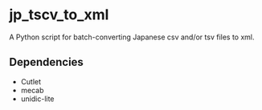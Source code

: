 # jp_tscv_to_xml

A Python script for batch-converting Japanese csv and/or tsv files to xml.

## Dependencies
- Cutlet
- mecab
- unidic-lite
